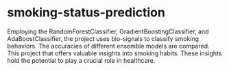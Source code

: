 # smoking-status-prediction
Employing the RandomForestClassifier, GradientBoostingClassifier, and AdaBoostClassifier, the project uses bio-signals to classify smoking behaviors. The accuracies of different ensemble models are compared. This project that offers valuable insights into smoking habits. These insights hold the potential to play a crucial role in healthcare.
